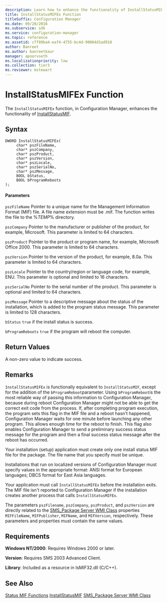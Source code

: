 ```yaml
---
description: Learn how to enhance the functionality of InstallStatusMIF in Configuration Manager using InstallStatusMIFEx.
title: InstallStatusMIFEx Function
titleSuffix: Configuration Manager
ms.date: 09/20/2016
ms.subservice: sdk
ms.service: configuration-manager
ms.topic: reference
ms.assetid: c7f89ba4-eaf4-4755-bc4d-90064d1ad918
author: Banreet
ms.author: banreetkaur
manager: apoorvseth
ms.localizationpriority: low
ms.collection: tier3
ms.reviewer: mstewart
---
```

# InstallStatusMIFEx Function
The `InstallStatusMIFEx` function, in Configuration Manager, enhances the functionality of [InstallStatusMIF](../../../../../develop/reference/core/servers/manage/installstatusmif-function.md).

## Syntax

```
DWORD InstallStatusMIFEx(
     char* pszFileName,
     char* pszCompany,
     char* pszProduct,
     char* pszVersion,
     char* pszLocale,
     char* pszSerialNo,
     char* pszMessage,
     BOOL bStatus,
     BOOL bProgramReboots
);
```

#### Parameters
 `pszFileName`
 Pointer to a unique name for the Management Information Format (MIF) file. A file name extension must be .mif. The function writes the file to the %*TEMP*% directory.

 `pszCompany`
 Pointer to the manufacturer or publisher of the product, for example, Microsoft. This parameter is limited to 64 characters.

 `pszProduct`
 Pointer to the product or program name, for example, Microsoft Office 2000. This parameter is limited to 64 characters.

 `pszVersion`
 Pointer to the version of the product, for example, 8.0a. This parameter is limited to 64 characters.

 `pszLocale`
 Pointer to the country/region or language code, for example, ENU. This parameter is optional and limited to 16 characters.

 `pszSerialNo`
 Pointer to the serial number of the product. This parameter is optional and limited to 64 characters.

 `pszMessage`
 Pointer to a descriptive message about the status of the installation, which is added to the program status message. This parameter is limited to 128 characters.

 `bStatus`
 `true` if the install status is success.

 `bProgramReboots`
 `true` if the program will reboot the computer.

## Return Values
 A non-zero value to indicate success.

## Remarks
 `InstallStatusMIFEx` is functionally equivalent to `InstallStatusMIF`, except for the addition of the `bProgramReboot`parameter. Using `bProgramReboot`is the most reliable way of passing this information to Configuration Manager, because during reboot Configuration Manager might not be able to get the correct exit code from the process. If, after completing program execution, the program sets this flag in the MIF file and a reboot hasn't happened, Configuration Manager waits for one minute before launching any other program. This allows enough time for the reboot to finish. This flag also enables Configuration Manager to send a preliminary success status message for the program and then a final success status message after the reboot has occurred.

 Your installation (setup) application must create only one install status MIF file for the package. The file name that you specify must be unique.

 Installations that run on localized versions of Configuration Manager must specify values in the appropriate format: ANSI format for European languages; DBCS format for East Asia languages.

 Your application must call `InstallStatusMIFEx` before the installation exits. The MIF file isn't reported to Configuration Manager if the installation creates another process that calls `InstallStatusMIFEx`.

 The parameters `pszFilename`, `pszCompany`, `pszProduct`, and `pszVersion` are directly related to the [SMS_Package Server WMI Class](../../../../../develop/reference/core/servers/configure/sms_package-server-wmi-class.md) properties `MIFFileName`, `MIFPublisher`, `MIFName`, and `MIFVersion`, respectively. These parameters and properties must contain the same values.

## Requirements
 **Windows NT/2000**: Requires Windows 2000 or later.

 **Version**: Requires SMS 2003 Advanced Client.

 **Library**: Included as a resource in IsMIF32.dll (C/C++).

## See Also
 [Status MIF Functions](../../../../../develop/reference/core/servers/manage/status-mif-functions.md)
 [InstallStatusMIF](../../../../../develop/reference/core/servers/manage/installstatusmif-function.md)
 [SMS_Package Server WMI Class](../../../../../develop/reference/core/servers/configure/sms_package-server-wmi-class.md)
